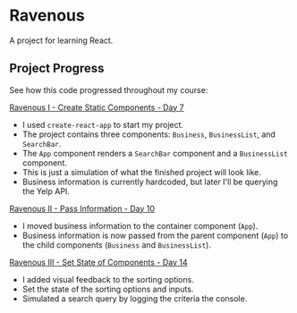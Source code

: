 # Ravenous #
A project for learning React.

## Project Progress ##
See how this code progressed throughout my course:

[Ravenous I - Create Static Components - Day 7](https://github.com/bgrapes/ravenous/tree/ravenous-1)
* I used `create-react-app` to start my project.
* The project contains three components: `Business`, `BusinessList`, and `SearchBar`.
* The `App` component renders a `SearchBar` component and a `BusinessList` component.
* This is just a simulation of what the finished project will look like.
* Business information is currently hardcoded, but later I'll be querying the Yelp API.

[Ravenous II - Pass Information - Day 10](https://github.com/bgrapes/ravenous/tree/ravenous-2)
* I moved business information to the container component (`App`).
* Business information is now passed from the parent component (`App`) to the child components (`Business` and `BusinessList`).

[Ravenous III - Set State of Components - Day 14](https://github.com/bgrapes/ravenous/tree/ravenous-3)
* I added visual feedback to the sorting options.
* Set the state of the sorting options and inputs.
* Simulated a search query by logging the criteria the console.